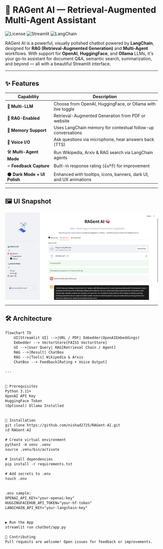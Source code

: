 # 🤖 RAGent AI — Retrieval-Augmented Multi-Agent Assistant

![License](https://img.shields.io/badge/license-MIT-blue)
![Streamlit](https://img.shields.io/badge/built%20with-Streamlit-ff4b4b)
![LangChain](https://img.shields.io/badge/langchain-powered-yellow)

RAGent AI is a powerful, visually polished chatbot powered by **LangChain**, designed for **RAG (Retrieval-Augmented Generation)** and **Multi-Agent** workflows. With support for **OpenAI**, **HuggingFace**, and **Ollama** LLMs, it's your go-to assistant for document Q&A, semantic search, summarization, and beyond — all with a beautiful Streamlit interface.

---

## ✨ Features

| Capability                  | Description                                                                 |
|----------------------------|-----------------------------------------------------------------------------|
| 🧠 **Multi-LLM**            | Choose from OpenAI, HuggingFace, or Ollama with live toggle                 |
| 📎 **RAG-Enabled**          | Retrieval-Augmented Generation from PDF or website                         |
| 🧠 **Memory Support**       | Uses LangChain memory for contextual follow-up conversations               |
| 🎤 **Voice I/O**            | Ask questions via microphone, hear answers back (TTS)                      |
| 🛠️ **Multi-Agent Mode**     | Run Wikipedia, Arxiv & RAG search via LangChain agents                     |
| ⭐ **Feedback Capture**      | Built-in response rating (👍/👎) for improvement                            |
| 🌑 **Dark Mode + UI Polish**| Enhanced with tooltips, icons, banners, dark UI, and UX animations         |

---

## 🖼️ UI Snapshot

![UI](UI.png) <!-- Add screenshot in /docs or change path -->

---

## 🛠️ Architecture

```mermaid
flowchart TD
    UI[Streamlit UI] -->|URL / PDF| Embedder(OpenAIEmbeddings)
    Embedder --> VectorStore[FAISS VectorStore]
    UI -->|User Query| RAG[Retrieval Chain / Agent]
    RAG -->|Result| ChatBox
    RAG -->|Tools| Wikipedia & Arxiv
    ChatBox --> Feedback[Rating + Voice Output]

---


🔧 Prerequisites
Python 3.11+
OpenAI API Key
HuggingFace Token
(Optional) Ollama Installed


🧪 Installation
git clone https://github.com/nishad2725/RAGent-AI.git
cd RAGent-AI

# Create virtual environment
python3 -m venv .venv
source .venv/bin/activate

# Install dependencies
pip install -r requirements.txt

# Add secrets to .env
touch .env


.env sample:
OPENAI_API_KEY="your-openai-key"
HUGGINGFACEHUB_API_TOKEN="your-hf-token"
LANGCHAIN_API_KEY="your-langchain-key"


▶️ Run the App
streamlit run chatbot/app.py

🤝 Contributing
Pull requests are welcome! Open issues for feedback or improvements.
